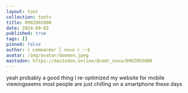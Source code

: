```yaml
---
layout: toot
collection: toots
title: 0902003900
date: 2024-09-02
published: true
tags: []
pinned: false
author: ⸸ commander ░ nova ⸸ :~$
avatar: /img/avatar/daemon.jpeg
mastodon: https://mastodon.online/@cmdr_nova/0902003900
---
```


yeah probably a good thing I re-optimized my website for mobile viewingseems most people are just chilling on a smartphone these days
